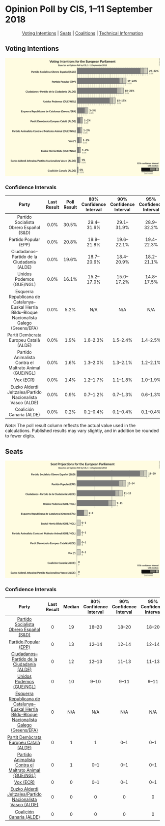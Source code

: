 # Opinion Poll by CIS, 1–11 September 2018

<p align="center"><a href="#voting-intentions">Voting Intentions</a> | <a href="#seats">Seats</a> | <a href="#coalitions">Coalitions</a> | <a href="#technical-information">Technical Information</a></p>

## Voting Intentions

![Graph with voting intentions not yet produced](2018-09-11-CIS.png "Voting Intentions")

### Confidence Intervals

| Party | Last Result | Poll Result | 80% Confidence Interval | 90% Confidence Interval | 95% Confidence Interval | 99% Confidence Interval |
|:-----:|:-----------:|:-----------:|:-----------------------:|:-----------------------:|:-----------------------:|:-----------------------:|
| Partido Socialista Obrero Español (S&D) | 0.0% | 30.5% | 29.4–31.6% |29.1–31.9% |28.9–32.2% |28.3–32.7% |
| Partido Popular (EPP) | 0.0% | 20.8% | 19.9–21.8% |19.6–22.1% |19.4–22.3% |18.9–22.8% |
| Ciudadanos–Partido de la Ciudadanía (ALDE) | 0.0% | 19.6% | 18.7–20.6% |18.4–20.9% |18.2–21.1% |17.8–21.6% |
| Unidos Podemos (GUE/NGL) | 0.0% | 16.1% | 15.2–17.0% |15.0–17.2% |14.8–17.5% |14.4–17.9% |
| Esquerra Republicana de Catalunya–Euskal Herria Bildu–Bloque Nacionalista Galego (Greens/EFA) | 0.0% | 5.2% | N/A |N/A |N/A |N/A |
| Partit Demòcrata Europeu Català (ALDE) | 0.0% | 1.9% | 1.6–2.3% |1.5–2.4% |1.4–2.5% |1.3–2.6% |
| Partido Animalista Contra el Maltrato Animal (GUE/NGL) | 0.0% | 1.6% | 1.3–2.0% |1.3–2.1% |1.2–2.1% |1.1–2.3% |
| Vox (ECR) | 0.0% | 1.4% | 1.2–1.7% |1.1–1.8% |1.0–1.9% |0.9–2.1% |
| Euzko Alderdi Jeltzalea/Partido Nacionalista Vasco (ALDE) | 0.0% | 0.9% | 0.7–1.2% |0.7–1.3% |0.6–1.3% |0.5–1.5% |
| Coalición Canaria (ALDE) | 0.0% | 0.2% | 0.1–0.4% |0.1–0.4% |0.1–0.4% |0.1–0.5% |

*Note:* The poll result column reflects the actual value used in the calculations. Published results may vary slightly, and in addition be rounded to fewer digits.

## Seats

![Graph with seats not yet produced](2018-09-11-CIS-seats.png "Seats")

### Confidence Intervals

| Party | Last Result | Median | 80% Confidence Interval | 90% Confidence Interval | 95% Confidence Interval | 99% Confidence Interval |
|:-----:|:-----------:|:------:|:-----------------------:|:-----------------------:|:-----------------------:|:-----------------------:|
| <a href="#partido-socialista-obrero-español-(s&d)">Partido Socialista Obrero Español (S&D)</a> | 0 | 19 | 18–20 |18–20 |18–20 |18–21 |
| <a href="#partido-popular-(epp)">Partido Popular (EPP)</a> | 0 | 13 | 12–14 |12–14 |12–14 |12–14 |
| <a href="#ciudadanos–partido-de-la-ciudadanía-(alde)">Ciudadanos–Partido de la Ciudadanía (ALDE)</a> | 0 | 12 | 12–13 |11–13 |11–13 |11–13 |
| <a href="#unidos-podemos-(gue/ngl)">Unidos Podemos (GUE/NGL)</a> | 0 | 10 | 9–10 |9–11 |9–11 |9–11 |
| <a href="#esquerra-republicana-de-catalunya–euskal-herria-bildu–bloque-nacionalista-galego-(greens/efa)">Esquerra Republicana de Catalunya–Euskal Herria Bildu–Bloque Nacionalista Galego (Greens/EFA)</a> | 0 | N/A | N/A |N/A |N/A |N/A |
| <a href="#partit-demòcrata-europeu-català-(alde)">Partit Demòcrata Europeu Català (ALDE)</a> | 0 | 1 | 1 |0–1 |0–1 |0–1 |
| <a href="#partido-animalista-contra-el-maltrato-animal-(gue/ngl)">Partido Animalista Contra el Maltrato Animal (GUE/NGL)</a> | 0 | 1 | 0–1 |0–1 |0–1 |0–1 |
| <a href="#vox-(ecr)">Vox (ECR)</a> | 0 | 0 | 0–1 |0–1 |0–1 |0–1 |
| <a href="#euzko-alderdi-jeltzalea/partido-nacionalista-vasco-(alde)">Euzko Alderdi Jeltzalea/Partido Nacionalista Vasco (ALDE)</a> | 0 | 0 | 0 |0 |0 |0 |
| <a href="#coalición-canaria-(alde)">Coalición Canaria (ALDE)</a> | 0 | 0 | 0 |0 |0 |0 |

